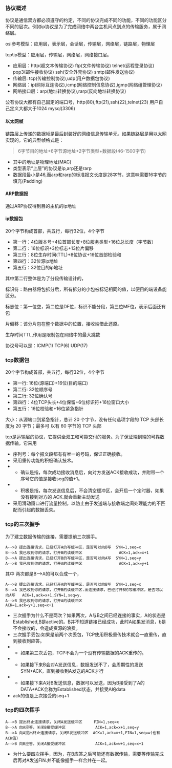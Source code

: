 ### 协议概述
协议是通信双方都必须遵守的约定，不同的协议完成不同的功能，不同的功能区分不同的层次。例如ip协议是为了完成网络中两台主机间点到点的传输服务，属于网络层。

osi参考模型：应用层，表示层，会话层，传输层，网络层，链路层，物理层

tcp\ip模型：应用层，传输层，网络层，网络接口层。
+ 应用层：http(超文本传输协议) ftp(文件传输协议) telnet(远程登录协议) pop3(邮件接收协议) ssh(安全外壳协议) smtp(邮件发送协议)
+ 传输层: tcp(传输控制协议),udp(用户数据包协议)
+ 网络层：ip(网际互连协议),icmp(网络控制信息协议),igmp(网络组管理协议)
+ 网络接口层：arp(地址转换协议),rarp(反向地址转换协议)

公有协议大都有自己固定的端口号，http(80),ftp(21),ssh(22),telnet(23) 用户自己定义大都大于1024 mysql(3306)

#### 以太网帧
链路层上传递的数据帧是最后封装好的网络信息传输单元。如果链路层是用以太网实现的，它的典型帧格式是：

> 6字节目的地址+6字节源地址+2字节类型+数据段(46-1500字节)

+ 其中的地址是物理地址(MAC)
+ 类型表示“上层”的协议是ip,arp还是rarp
+ 数据段最小是46,而arp和rarp的标准报文长度是28字节，这意味需要16字节的填充(Padding)

#### ARP数据报
通过ARP协议得到目的主机的ip地址

#### ip数据包
20个字节构成首部，共五行，每行32位，4个字节
+ 第一行：4位版本号+4位首部长度+8位服务类型+16位总长度（字节数）
+ 第二行：16位标识+3位标志+13位片偏移
+ 第三行：8位生存时间(TTL)+8位协议+16位首部检验和
+ 第四行：32位源ip地址
+ 第五行：32位目的ip地址

其中第二行整体是为了分段传输设计的，

标识符：路由器将包拆分后，所有拆分的小包被标记相同的值，以便目的端设备能区分。

标志位：第一位空，第二位是DF位，标识不能分段，第三位MF位，表示后面还有包

片偏移：该分片包在整个数据中的位置，接收端借此还原。

生存时间TTL,作用是限制包在网络中的最大跳数

协议号可以是：ICMP(1)  TCP(6) UDP(17)
### tcp数据包
20个字节构成首部，共五行，每行32位，4个字节
+ 第一行: 16位(源端口)+16位(目的端口)
+ 第二行: 32位顺序号
+ 第三行: 32位确认号
+ 第四行：4位TCP头长+4位保留+6位标识符+16位窗口大小
+ 第五行：16位校验和+16位紧急指针

大小：从源端口到紧急指针，总计 20 个字节，没有任何选项字段的 TCP 头部长度为 20 字节；最多可
以有 60 字节的 TCP 头部

tcp是运输层的协议，它提供全双工和可靠交付的服务。为了保证端到端的可靠数据传输，它采用
+ 序列号：每个报文段都有有唯一的号码，保证正确接收。
+ 采用重传功能的积极确认技术。
+ + 确认是指，每次成功接收消息后，向对方发送ACK接收成功，并附带一个序号它的值是接收seg的值+1。
+ + 积极是指，每次发送信息后，不会清空缓冲区，会开启一个定时器，如果没有接到对方的 ACK.就会重新主动发送
+ 采用滑动窗口进行流量控制，以防止由于发送端与接收端之间处理能力的不匹配而引起的数据丢失。

### tcp的三次握手
为了建立数据传输的连接，需要提前三次握手。

```
A-->B 提出连接请求，已经打开A的写缓冲区，是否可以向B写  SYN=1,seq=x
B-->A 我已收到你的请求，打开B的读缓冲区                ACK=1,ack=x+1
B-->A 提出连接请求，已经打开B的写缓冲区，是否可以向A写  SYN=1,seq=y
A-->B 我已收到你的请求，打开A的读缓冲区                ACK=1,ack=y+1
```
其中 两次都是B-->A的可以合成一个，
```
A-->B 提出连接请求，已经打开A的写缓冲区，是否可以向B写  SYN=1,seq=x
B-->A 我已收到你的请求，打开B的读缓冲区.出连接请求，已经打开B的写缓冲区，是否可以向A写   ACK=1,ack=x+1,SYN=1,seq=y.
A-->B 我已收到你的请求，打开A的读缓冲区                ACK=1,ack=y+1,seq=x+1
```
+ 三次握手为什么不是两次？如果两次，A与B之间已经连接的事实，A的状态是Established,B是active的。B并不知道链接已经成功，此时A如果发消息，b是不会接收的，会造成资源的浪费。
+ 三次握手丢包:如果是前两个次丢包，TCP使用积极重传技术就会一直重传，直到接收到应答。 
+ + 如果第三次丢包，TCP不会为一个没有传输数据的ACK重传的。
+ + 如果接下来B会对A发送信息，数据发送不了，会周期性的发送SYN+ACK，直到接收到A发送的ACK才行
+ + 如果接下来A对B发送信息，数据可以发送，因为B接受到了A的DATA+ACK会称为Established状态，并接受A的data
+ ack的值是上次接受的seq+1
### tcp的四次挥手
```
A-->B 提出终止连接请求，关闭A发送缓冲区     FIN=1,seq=x
B-->A 向A应答，关闭B接受缓冲区             ACK=1,ack=x+1,seq=y
B-->A 向A提出终止连接请求，关闭B发送缓冲区  ACK=1,ack=x+1,FIN=1,seq=w(也有ACK值)
A-->B 向B应答，关闭A接受缓冲区             ACK=1,ack=w+1,seq=x+1
```
+ 为什么要四次挥手，因为，在B应答之后可能还有数据传输，需要等传输完成后再对A发送FIN.并不能像握手一样合并在一起。
